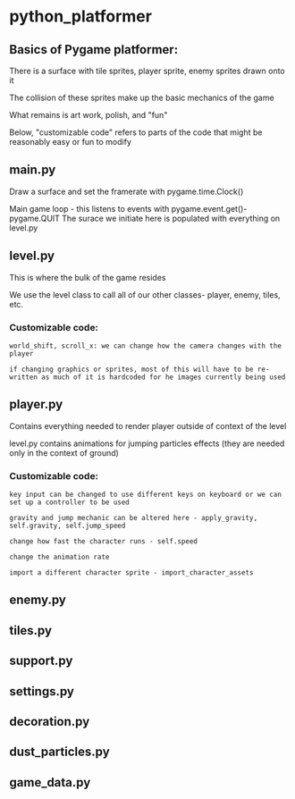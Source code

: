 # python_platformer

## Basics of Pygame platformer:

  There is a surface with tile sprites, player sprite, enemy sprites drawn onto it
  
  The collision of these sprites make up the basic mechanics of the game
  
  What remains is art work, polish, and "fun"
  
  Below, "customizable code" refers to parts of the code that might be reasonably easy or fun to modify 
  
## main.py

  Draw a surface and set the framerate with pygame.time.Clock()
  
  Main game loop - this listens to events with pygame.event.get()- pygame.QUIT
  The surace we initiate here is populated with everything on level.py
  
## level.py

  This is where the bulk of the game resides
  
  We use the level class to call all of our other classes- player, enemy, tiles, etc.
  
  ### Customizable code:
  
    world_shift, scroll_x: we can change how the camera changes with the player
    
    if changing graphics or sprites, most of this will have to be re-written as much of it is hardcoded for he images currently being used
    
## player.py

Contains everything needed to render player outside of context of the level

level.py contains animations for jumping particles effects (they are needed only in the context of ground)

  ### Customizable code:
    
    key input can be changed to use different keys on keyboard or we can set up a controller to be used
    
    gravity and jump mechanic can be altered here - apply_gravity, self.gravity, self.jump_speed
    
    change how fast the character runs - self.speed
    
    change the animation rate
    
    import a different character sprite - import_character_assets

## enemy.py

## tiles.py

## support.py

## settings.py

## decoration.py

## dust_particles.py

## game_data.py
